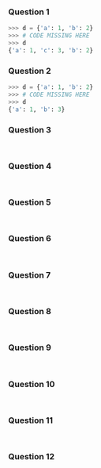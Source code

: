 

### Question 1
```python
>>> d = {'a': 1, 'b': 2}
>>> # CODE MISSING HERE
>>> d
{'a': 1, 'c': 3, 'b': 2}
```

### Question 2

```python
>>> d = {'a': 1, 'b': 2}
>>> # CODE MISSING HERE
>>> d
{'a': 1, 'b': 3}
```
### Question 3

```python
```

```
```

### Question 4

```python
```

```
```
### Question 5

```python
```

```
```
### Question 6

```python
```

```
```
### Question 7

```python
```

```
```
### Question 8

```python
```

```
```
### Question 9

```python
```

```
```
### Question 10

```python
```

```
```
### Question 11

```python
```

```
```
### Question 12

```python
```

```
```



